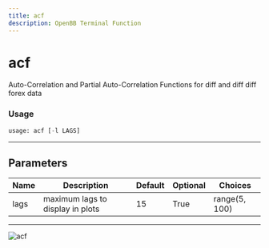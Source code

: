 ```yaml
---
title: acf
description: OpenBB Terminal Function
---
```


# acf

Auto-Correlation and Partial Auto-Correlation Functions for diff and diff diff forex data

### Usage 
```python
usage: acf [-l LAGS]
```

---
## Parameters

| Name | Description | Default | Optional | Choices |
| ---- | ----------- | ------- | -------- | ------- |
| lags | maximum lags to display in plots | 15 | True | range(5, 100) |


---
![acf](https://user-images.githubusercontent.com/46355364/154305242-176c3ba1-ebfc-43e7-a027-46251fb02463.png)

